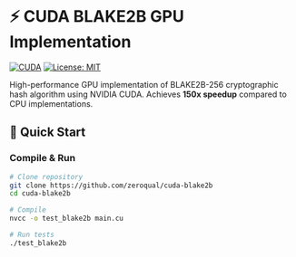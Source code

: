 # ⚡ CUDA BLAKE2B GPU Implementation

[![CUDA](https://img.shields.io/badge/CUDA-11.0+-green.svg)](https://developer.nvidia.com/cuda-toolkit)
[![License: MIT](https://img.shields.io/badge/License-MIT-yellow.svg)](https://opensource.org/licenses/MIT)

High-performance GPU implementation of BLAKE2B-256 cryptographic hash algorithm using NVIDIA CUDA. Achieves **150x speedup** compared to CPU implementations.

## 🚀 Quick Start

### Compile & Run
```bash
# Clone repository
git clone https://github.com/zeroqual/cuda-blake2b
cd cuda-blake2b

# Compile
nvcc -o test_blake2b main.cu

# Run tests
./test_blake2b